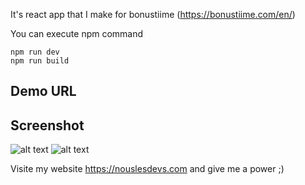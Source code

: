 It's react app that I make for bonustiime (https://bonustiime.com/en/)

You can execute npm command 
```
npm run dev
npm run build
```

## Demo URL


## Screenshot
![alt text](https://golendercaria.github.io/react-jeu-tetris/screenshot.jpg)
![alt text](https://golendercaria.github.io/react-jeu-tetris/screenshot2.jpg)

Visite my website https://nouslesdevs.com and give me a power ;)
